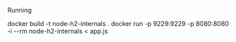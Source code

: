 Running

docker build -t node-h2-internals .
docker run -p 9229:9229 -p 8080:8080 -i --rm node-h2-internals < app.js

